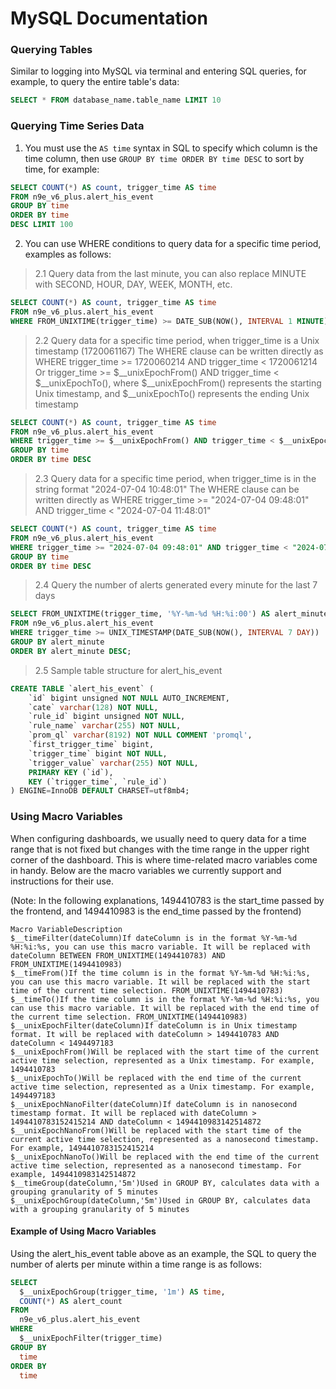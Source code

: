# MySQL Documentation

### Querying Tables

Similar to logging into MySQL via terminal and entering SQL queries, for example, to query the entire table's data:

```sql
SELECT * FROM database_name.table_name LIMIT 10
```

### Querying Time Series Data

1. You must use the `AS time` syntax in SQL to specify which column is the time column, then use `GROUP BY time ORDER BY time DESC` to sort by time, for example:

```sql
SELECT COUNT(*) AS count, trigger_time AS time 
FROM n9e_v6_plus.alert_his_event 
GROUP BY time 
ORDER BY time 
DESC LIMIT 100
```

2. You can use WHERE conditions to query data for a specific time period, examples as follows:

> 2.1 Query data from the last minute, you can also replace MINUTE with SECOND, HOUR, DAY, WEEK, MONTH, etc.

```sql
SELECT COUNT(*) AS count, trigger_time AS time 
FROM n9e_v6_plus.alert_his_event  
WHERE FROM_UNIXTIME(trigger_time) >= DATE_SUB(NOW(), INTERVAL 1 MINUTE)
```

> 2.2 Query data for a specific time period, when trigger_time is a Unix timestamp (1720061167) The WHERE clause can be written directly as WHERE trigger_time >= 1720060214 AND trigger_time < 1720061214 Or trigger_time >= $__unixEpochFrom() AND trigger_time < $__unixEpochTo(), where $__unixEpochFrom() represents the starting Unix timestamp, and $__unixEpochTo() represents the ending Unix timestamp

```sql
SELECT COUNT(*) AS count, trigger_time AS time 
FROM n9e_v6_plus.alert_his_event  
WHERE trigger_time >= $__unixEpochFrom() AND trigger_time < $__unixEpochTo()
GROUP BY time 
ORDER BY time DESC
```

> 2.3 Query data for a specific time period, when trigger_time is in the string format "2024-07-04 10:48:01" The WHERE clause can be written directly as WHERE trigger_time >= "2024-07-04 09:48:01" AND trigger_time < "2024-07-04 11:48:01"

```sql
SELECT COUNT(*) AS count, trigger_time AS time 
FROM n9e_v6_plus.alert_his_event  
WHERE trigger_time >= "2024-07-04 09:48:01" AND trigger_time < "2024-07-04 11:48:01"
GROUP BY time 
ORDER BY time DESC
```

> 2.4 Query the number of alerts generated every minute for the last 7 days

```sql
SELECT FROM_UNIXTIME(trigger_time, '%Y-%m-%d %H:%i:00') AS alert_minute, COUNT(*) AS alert_count 
FROM n9e_v6_plus.alert_his_event 
WHERE trigger_time >= UNIX_TIMESTAMP(DATE_SUB(NOW(), INTERVAL 7 DAY)) 
GROUP BY alert_minute 
ORDER BY alert_minute DESC;
```

> 2.5 Sample table structure for alert_his_event

```sql
CREATE TABLE `alert_his_event` (
    `id` bigint unsigned NOT NULL AUTO_INCREMENT,
    `cate` varchar(128) NOT NULL,
    `rule_id` bigint unsigned NOT NULL,
    `rule_name` varchar(255) NOT NULL,
    `prom_ql` varchar(8192) NOT NULL COMMENT 'promql',
    `first_trigger_time` bigint,
    `trigger_time` bigint NOT NULL,
    `trigger_value` varchar(255) NOT NULL,
    PRIMARY KEY (`id`),
    KEY (`trigger_time`, `rule_id`)
) ENGINE=InnoDB DEFAULT CHARSET=utf8mb4;
```

### Using Macro Variables

When configuring dashboards, we usually need to query data for a time range that is not fixed but changes with the time range in the upper right corner of the dashboard. This is where time-related macro variables come in handy. Below are the macro variables we currently support and instructions for their use.

(Note: In the following explanations, 1494410783 is the start_time passed by the frontend, and 1494410983 is the end_time passed by the frontend)

```
Macro VariableDescription
$__timeFilter(dateColumn)If dateColumn is in the format %Y-%m-%d %H:%i:%s, you can use this macro variable. It will be replaced with dateColumn BETWEEN FROM_UNIXTIME(1494410783) AND FROM_UNIXTIME(1494410983)
$__timeFrom()If the time column is in the format %Y-%m-%d %H:%i:%s, you can use this macro variable. It will be replaced with the start time of the current time selection. FROM_UNIXTIME(1494410783)
$__timeTo()If the time column is in the format %Y-%m-%d %H:%i:%s, you can use this macro variable. It will be replaced with the end time of the current time selection. FROM_UNIXTIME(1494410983)
$__unixEpochFilter(dateColumn)If dateColumn is in Unix timestamp format. It will be replaced with dateColumn > 1494410783 AND dateColumn < 1494497183
$__unixEpochFrom()Will be replaced with the start time of the current active time selection, represented as a Unix timestamp. For example, 1494410783
$__unixEpochTo()Will be replaced with the end time of the current active time selection, represented as a Unix timestamp. For example, 1494497183
$__unixEpochNanoFilter(dateColumn)If dateColumn is in nanosecond timestamp format. It will be replaced with dateColumn > 1494410783152415214 AND dateColumn < 1494410983142514872
$__unixEpochNanoFrom()Will be replaced with the start time of the current active time selection, represented as a nanosecond timestamp. For example, 1494410783152415214
$__unixEpochNanoTo()Will be replaced with the end time of the current active time selection, represented as a nanosecond timestamp. For example, 1494410983142514872
$__timeGroup(dateColumn,'5m')Used in GROUP BY, calculates data with a grouping granularity of 5 minutes
$__unixEpochGroup(dateColumn,'5m')Used in GROUP BY, calculates data with a grouping granularity of 5 minutes
```

#### Example of Using Macro Variables

Using the alert_his_event table above as an example, the SQL to query the number of alerts per minute within a time range is as follows:

```sql
SELECT 
  $__unixEpochGroup(trigger_time, '1m') AS time,
  COUNT(*) AS alert_count
FROM 
  n9e_v6_plus.alert_his_event
WHERE 
  $__unixEpochFilter(trigger_time)
GROUP BY 
  time
ORDER BY 
  time
```
